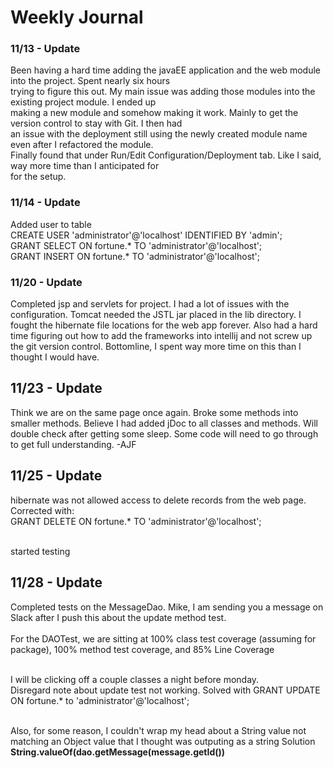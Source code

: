 # Weekly Journal
### 11/13 - Update
Been having a hard time adding the javaEE application and the web module into the project. Spent nearly six hours <br />
trying to figure this out. My main issue was adding those modules into the existing project module. I ended up <br />
making a new module and somehow making it work. Mainly to get the version control to stay with Git. I then had <br /> 
an issue with the deployment still using the newly created module name even after I refactored the module. <br />
Finally found that under Run/Edit Configuration/Deployment tab. Like I said, way more time than I anticipated for <br />
for the setup.

### 11/14 - Update
Added user to table <br />
CREATE USER 'administrator'@'localhost' IDENTIFIED BY 'admin'; <br />
GRANT SELECT ON fortune.* TO 'administrator'@'localhost'; <br />
GRANT INSERT ON fortune.* TO 'administrator'@'localhost'; <br />

### 11/20 - Update
Completed jsp and servlets for project. I had a lot of issues with the configuration. Tomcat needed the JSTL jar 
placed in the lib directory. I fought the hibernate file locations for the web app forever. Also had a hard time
figuring out how to add the frameworks into intellij and not screw up the git version control. Bottomline, I spent
way more time on this than I thought I would have.
    
## 11/23 - Update
Think we are on the same page once again.  Broke some methods into smaller methods.  Believe I had added jDoc to all 
classes and methods. Will double check after getting some sleep.
Some code will need to go through to get full understanding. -AJF

## 11/25 - Update
hibernate was not allowed access to delete records from the web page. Corrected with: <br />
GRANT DELETE ON fortune.* TO 'administrator'@'localhost'; <br />

<br />
started testing 

## 11/28 - Update
Completed tests on the MessageDao. Mike, I am sending you a message on Slack after I push this about the update
method test.  <br /><br />
For the DAOTest, we are sitting at 100% class test coverage (assuming for package), 100% method test coverage, and 85% Line Coverage

<br />
I will be clicking off a couple classes a night before monday.

<br />
Disregard note about update test not working. Solved with
GRANT UPDATE ON fortune.* to 'administrator'@'localhost';
  
<br /> Also, for some reason, I couldn't wrap my head about a String value not matching an Object value that I thought was outputing as a string
Solution <b>String.valueOf(dao.getMessage(message.getId())</b>
